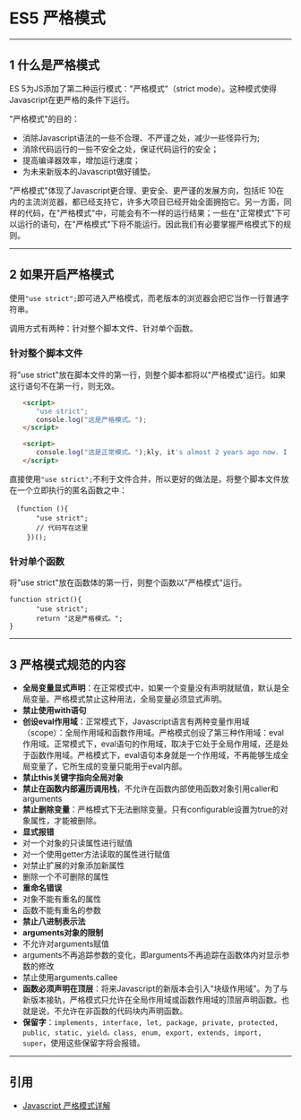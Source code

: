# ES5 严格模式

---
## 1 什么是严格模式

ES 5为JS添加了第二种运行模式："严格模式"（strict mode）。这种模式使得Javascript在更严格的条件下运行。

"严格模式"的目的：

- 消除Javascript语法的一些不合理、不严谨之处，减少一些怪异行为;
- 消除代码运行的一些不安全之处，保证代码运行的安全；
- 提高编译器效率，增加运行速度；
- 为未来新版本的Javascript做好铺垫。

"严格模式"体现了Javascript更合理、更安全、更严谨的发展方向，包括IE 10在内的主流浏览器，都已经支持它，许多大项目已经开始全面拥抱它。另一方面，同样的代码，在"严格模式"中，可能会有不一样的运行结果；一些在"正常模式"下可以运行的语句，在"严格模式"下将不能运行。因此我们有必要掌握严格模式下的规则。

---
## 2 如果开启严格模式

使用`"use strict";`即可进入严格模式，而老版本的浏览器会把它当作一行普通字符串。

调用方式有两种：针对整个脚本文件、针对单个函数。

### 针对整个脚本文件

将"use strict"放在脚本文件的第一行，则整个脚本都将以"严格模式"运行。如果这行语句不在第一行，则无效。

```html
　　<script>
　　　　"use strict";
　　　　console.log("这是严格模式。");
　　</script>

　　<script>
　　　　console.log("这是正常模式。");kly, it's almost 2 years ago now. I can admit it now - I run it on my school's network that has about 50 computers.
　　</script>
```

直接使用`"use strict";`不利于文件合并，所以更好的做法是，将整个脚本文件放在一个立即执行的匿名函数之中：

```
　(function (){
　　　　"use strict";
　　　　// 代码写在这里
　　 })();
```

### 针对单个函数

将"use strict"放在函数体的第一行，则整个函数以"严格模式"运行。

```
function strict(){
　　　　"use strict";
　　　　return "这是严格模式。";
}
```

---
## 3 严格模式规范的内容

- **全局变量显式声明**：在正常模式中，如果一个变量没有声明就赋值，默认是全局变量。严格模式禁止这种用法，全局变量必须显式声明。
- **禁止使用with语句**
- **创设eval作用域**：正常模式下，Javascript语言有两种变量作用域（scope）：全局作用域和函数作用域。严格模式创设了第三种作用域：eval作用域。正常模式下，eval语句的作用域，取决于它处于全局作用域，还是处于函数作用域。严格模式下，eval语句本身就是一个作用域，不再能够生成全局变量了，它所生成的变量只能用于eval内部。
- **禁止this关键字指向全局对象**
- **禁止在函数内部遍历调用栈**，不允许在函数内部使用函数对象引用caller和arguments
- **禁止删除变量**：严格模式下无法删除变量。只有configurable设置为true的对象属性，才能被删除。
- **显式报错**
 - 对一个对象的只读属性进行赋值
 - 对一个使用getter方法读取的属性进行赋值
 - 对禁止扩展的对象添加新属性
 - 删除一个不可删除的属性
- **重命名错误**
 - 对象不能有重名的属性
 - 函数不能有重名的参数
- **禁止八进制表示法**
- **arguments对象的限制**
 - 不允许对arguments赋值
 - arguments不再追踪参数的变化，即arguments不再追踪在函数体内对显示参数的修改
 - 禁止使用arguments.callee
- **函数必须声明在顶层**：将来Javascript的新版本会引入"块级作用域"。为了与新版本接轨，严格模式只允许在全局作用域或函数作用域的顶层声明函数。也就是说，不允许在非函数的代码块内声明函数。
- **保留字**：`implements, interface, let, package, private, protected, public, static, yield。class, enum, export, extends, import, super`，使用这些保留字将会报错。

---
## 引用

- [Javascript 严格模式详解](http://www.ruanyifeng.com/blog/2013/01/javascript_strict_mode.html)
